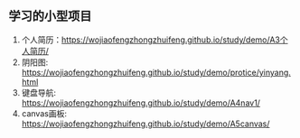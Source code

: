 ## 学习的小型项目

1. 个人简历：https://wojiaofengzhongzhuifeng.github.io/study/demo/A3个人简历/
2. 阴阳图: https://wojiaofengzhongzhuifeng.github.io/study/demo/protice/yinyang.html
3. 键盘导航: https://wojiaofengzhongzhuifeng.github.io/study/demo/A4nav1/
4. canvas画板: https://wojiaofengzhongzhuifeng.github.io/study/demo/A5canvas/


